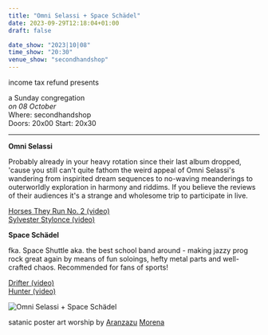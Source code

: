 ```yaml
---
title: "Omni Selassi + Space Schädel"
date: 2023-09-29T12:18:04+01:00
draft: false

date_show: "2023|10|08"
time_show: "20:30"
venue_show: "secondhandshop"
---
```


income tax refund presents

a Sunday congregation
\
_on 08 October_
\
Where: secondhandshop
\
Doors: 20x00
Start: 20x30

---

**Omni Selassi**

Probably already in your heavy rotation since their last album dropped, 'cause you still can't quite fathom the weird appeal of Omni Selassi's wandering from inspirited dream sequences to no-waving meanderings to outerworldly exploration in harmony and riddims. If you believe the reviews of their audiences it's a strange and wholesome trip to participate in live.

[Horses They Run No. 2 (video)](https://youtu.be/IfspIs6mVU8?si=okJVhQuZXi094ORX)
\
[Sylvester Stylonce (video)](https://youtu.be/HEIvLmgw1iM?si=j6UlumiHMzvsGSn5)

**Space Schädel**

fka. Space Shuttle aka. the best school band around - making jazzy prog rock great again by means of fun soloings, hefty metal parts and well-crafted chaos. Recommended for fans of sports!

[Drifter (video)](https://youtu.be/0yM8UGUnH6M?si=PwTS7oown1VcQHAH)
\
[Hunter (video)](https://youtu.be/jfVNQbzMaJw?si=prvwqTWngStUileg)

![Omni Selassi + Space Schädel](../../posters/2023-10-08.jpg)

satanic poster art worship by [Aranzazu](https://aranzazumoena.com/) [Morena](https://www.instagram.com/aranzazumoena)
